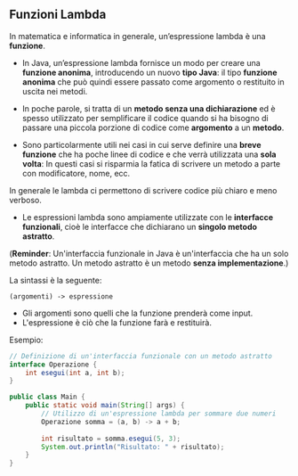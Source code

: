 ## Funzioni Lambda

In matematica e informatica in generale, un’espressione lambda è una **funzione**.


- In Java, un’espressione lambda fornisce un modo per creare una **funzione anonima**,
introducendo un nuovo **tipo Java**: il tipo **funzione anonima** che può quindi
essere passato come argomento o restituito in uscita nei metodi. 


- In poche parole, si tratta di un **metodo senza una dichiarazione** ed
è spesso utilizzato per semplificare il codice quando si ha bisogno di
passare una piccola porzione di codice come **argomento** a un **metodo**.


- Sono particolarmente utili nei casi in cui serve definire una **breve funzione** che ha poche
linee di codice e che verrà utilizzata una **sola volta**:
In questi casi si risparmia la fatica di scrivere un metodo a parte con modificatore, nome, ecc.

In generale le lambda ci permettono di scrivere codice più chiaro e meno verboso.

- Le espressioni lambda sono ampiamente utilizzate con le **interfacce funzionali**, cioè le interfacce
che dichiarano un **singolo metodo astratto**.

(**Reminder**: Un'interfaccia funzionale in Java è un'interfaccia che ha un solo metodo astratto.
Un metodo astratto è un metodo **senza implementazione**.)

La sintassi è la seguente:
```
(argomenti) -> espressione
```
- Gli argomenti sono quelli che la funzione prenderà come input.
- L'espressione è ciò che la funzione farà e restituirà.

Esempio:
```Java
// Definizione di un'interfaccia funzionale con un metodo astratto
interface Operazione {
    int esegui(int a, int b);
}

public class Main {
    public static void main(String[] args) {
        // Utilizzo di un'espressione lambda per sommare due numeri
        Operazione somma = (a, b) -> a + b;
        
        int risultato = somma.esegui(5, 3);
        System.out.println("Risultato: " + risultato);
    }
}
```